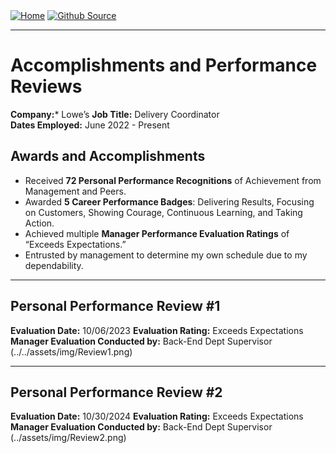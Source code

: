 <div style="display: inline-block;">
  <a href="https://breachopen.github.io/Chas-Riley/">
    <img src="https://img.shields.io/badge/Home-3ba0e6" alt="Home">
  </a>
</div>

<div style="display: inline-block;">
  <a href="https://github.com/BreachOpen/Chas-Riley/" target="_blank">
    <img src="https://img.shields.io/badge/Github_Source-3ba0e6" alt="Github Source">
  </a>
</div>

---

# Accomplishments and Performance Reviews
**Company:*** Lowe’s
**Job Title:** Delivery Coordinator <br />
**Dates Employed:** June 2022 - Present 

## **Awards and Accomplishments**
- Received **72 Personal Performance Recognitions** of Achievement from Management and Peers.
- Awarded **5 Career Performance Badges**: Delivering Results, Focusing on Customers, Showing Courage, Continuous Learning, and Taking Action.
- Achieved multiple **Manager Performance Evaluation Ratings** of “Exceeds Expectations.”
- Entrusted by management to determine my own schedule due to my dependability.

---
## Personal Performance Review #1
**Evaluation Date:** 10/06/2023
**Evaluation Rating:** Exceeds Expectations
**Manager Evaluation Conducted by:** Back-End Dept Supervisor
(../../assets/img/Review1.png)

---

## Personal Performance Review #2
**Evaluation Date:** 10/30/2024
**Evaluation Rating:** Exceeds Expectations
**Manager Evaluation Conducted by:** Back-End Dept Supervisor
(../assets/img/Review2.png)
